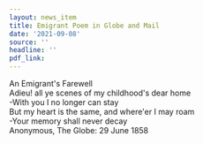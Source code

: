 ```yaml
---
layout: news_item
title: Emigrant Poem in Globe and Mail
date: '2021-09-08'
source: ''
headline: ''
pdf_link:
---
```


An Emigrant's Farewell  
Adieu! all ye scenes of my childhood's dear home  
   -With you I no longer can stay  
But my heart is the same, and where'er I may roam  
   -Your memory shall never decay  
Anonymous, The Globe: 29 June 1858
